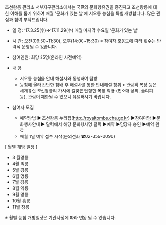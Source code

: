 조선왕릉 관리소 서부지구관리소에서는 국민의 문화향유권을 증진하고 조선왕릉에 대한 이해를 돕기 위하여 매월 '문화가 있는 날'에 서오릉 능침을 특별 개방합니다. 많은 관심과 참여 부탁드립니다.

- 일 정: ‘17.3.25(수)→‘17.11.29(수) 매월 마지막 수요일 ‘문화가 있는 날’
- 시 간: 오전(09:30~11:30), 오후(14:00~15:30)
  ※ 참여자 호응도에 따라 횟수는 탄력적 운영될 수 있습니다.
- 참여인원: 회당 25명(온라인 사전예약)

- 내 용
  - 서오릉 능침을 안내 해설사와 동행하여 탐방
  - 능침에 올라 간단한 참배 후 해설사를 통한 안내해설 청취
  ※ 관람객 복장 등은 세계유산 조선왕릉의 가치에 걸맞은 단정한 복장 착용 (민소매 상의, 슬리퍼 등), 관람이 제한될 수 있으니 유념하시기 바랍니다.

- 참여자 모집
  - 예약방법
    ► 조선왕릉 누리집(http://royaltombs.cha.go.kr) ►참여마당 ►문화행사안내 ► 달력에서 해당 문화행사명 클릭 ►예약 ►담당자 승인 ►예약 완료
  - 매월 1일 예약 접수 시작(문의전화 ☎02-359-0090)

[ 월별 개방 일정 ]

- 3 월명릉
- 4월 익릉
- 5월 경릉
- 6월 명릉
- 7월 경릉
- 8월 익릉
- 9월 명릉
- 10월 홍릉
- 11월 창릉

※ 월별 능침 개방일정은 기관사정에 따라 변동 될 수 있습니다.